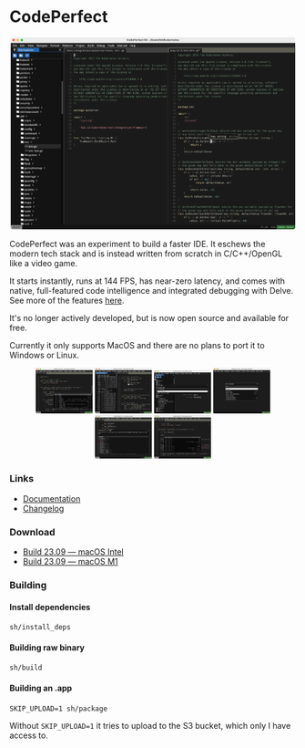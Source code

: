 # CodePerfect

<p align="center"><kbd><img src='img/download.png' width='500'></kbd></p>

CodePerfect was an experiment to build a faster IDE. It eschews the modern tech
stack and is instead written from scratch in C/C++/OpenGL like a video game.

It starts instantly, runs at 144 FPS, has near-zero latency, and comes with
native, full-featured code intelligence and integrated debugging with Delve. See
more of the features [here](https://docs.codeperfect95.com).

It's no longer actively developed, but is now open source and available for
free.

Currently it only supports MacOS and there are no plans to port it to Windows or
Linux.

<p align="center">
<kbd><img width="100" src="img/feature-autocomplete.png"></kbd> <kbd><img width="100" src="img/feature-find-references.png"></kbd> <kbd><img width="100" src="img/feature-goto-file.png"></kbd> <kbd><img width="100" src="img/feature-command-palette.png"></kbd> <kbd><img width="100" src="img/feature-generate-implementation.png"></kbd> <kbd><img width="100" src="img/feature-postfix.png"></kbd>
</p>

### Links

- [Documentation](https://docs.codeperfect95.com)
- [Changelog](https://docs.codeperfect95.com/changelog)

### Download

- [Build 23.09 — macOS Intel](https://codeperfect95.s3.us-east-2.amazonaws.com/app/mac-x64-23.09.zip)
- [Build 23.09 — macOS M1](https://codeperfect95.s3.us-east-2.amazonaws.com/app/mac-arm-23.09.zip)

### Building

#### Install dependencies

```
sh/install_deps
```

#### Building raw binary

```
sh/build
```

#### Building an .app

```
SKIP_UPLOAD=1 sh/package
```

Without `SKIP_UPLOAD=1` it tries to upload to the S3 bucket, which only I have
access to.
